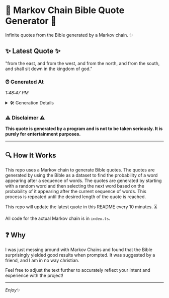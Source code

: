 # 📖 Markov Chain Bible Quote Generator 📖

Infinite quotes from the Bible generated by a Markov chain. ✨

## ✨ Latest Quote ✨
"from the east, and from the west, and from the north, and from the south, and shall sit down in the kingdom of god."

### ⏰ Generated At
*1:48:47 PM*

<details>
    <summary>🛠️ Generation Details</summary>
    <p>
        <strong>🌱 Seed:</strong> from<br>
        <strong>🔄 Iterations:</strong> 23<br>
        <strong>📜 Context History:</strong><br>[ from ]: the<br>[ from, the ]: east,<br>[ from, the, east, ]: and<br>[ from, the, east,, and ]: from<br>[ from, the, east,, and, from ]: the<br>[ from, the, east,, and, from, the ]: west,<br>[ the, east,, and, from, the, west, ]: and<br>[ east,, and, from, the, west,, and ]: from<br>[ and, from, the, west,, and, from ]: the<br>[ from, the, west,, and, from, the ]: north,<br>[ the, west,, and, from, the, north, ]: and<br>[ west,, and, from, the, north,, and ]: from<br>[ and, from, the, north,, and, from ]: the<br>[ from, the, north,, and, from, the ]: south,<br>[ the, north,, and, from, the, south, ]: and<br>[ north,, and, from, the, south,, and ]: shall<br>[ and, from, the, south,, and, shall ]: sit<br>[ from, the, south,, and, shall, sit ]: down<br>[ the, south,, and, shall, sit, down ]: in<br>[ south,, and, shall, sit, down, in ]: the<br>[ and, shall, sit, down, in, the ]: kingdom<br>[ shall, sit, down, in, the, kingdom ]: of<br>[ sit, down, in, the, kingdom, of ]: god.<br>
    </p>
</details>

### ⚠️ Disclaimer ⚠️
**This quote is generated by a program and is not to be taken seriously. It is purely for entertainment purposes.**

---

## 🔍 How It Works

This repo uses a Markov chain to generate Bible quotes. The quotes are generated by using the Bible as a dataset to find the probability of a word appearing after a sequence of words. The quotes are generated by starting with a random word and then selecting the next word based on the probability of it appearing after the current sequence of words. This process is repeated until the desired length of the quote is reached.

This repo will update the latest quote in this README every 10 minutes. ⏳

All code for the actual Markov chain is in `index.ts`.

## ❓ Why

I was just messing around with Markov Chains and found that the Bible surprisingly yielded good results when prompted. 
It was suggested by a friend, and I am in no way christian.

Feel free to adjust the text further to accurately reflect your intent and experience with the project!

---

*Enjoy*✨
